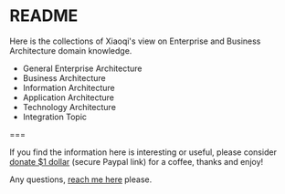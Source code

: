 # README

Here is the collections of Xiaoqi's view on Enterprise and Business Architecture domain knowledge.

- General Enterprise Architecture
- Business Architecture
- Information Architecture
- Application Architecture
- Technology Architecture
- Integration Topic

===

If you find the information here is interesting or useful, please consider [donate $1 dollar](https://paypal.me/zhaoxiaoqi/1) (secure Paypal link) for a coffee, thanks and enjoy!

Any questions, [reach me here](mailto:xiaoqizhao@outlook.com) please.